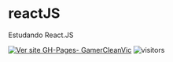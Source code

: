 # reactJS
Estudando React.JS

[![Ver site GH-Pages- GamerCleanVic](https://img.shields.io/static/v1?label=Live&message=Abrir&color=%234f0faf&logo=Twitch&logoColor=%23ffffff)](https://www.twitch.tv/jottalpb) ![visitors](https://visitor-badge.laobi.icu/badge?page_id=[page.id](GamerCleanVic.reactJS.visitor-badge))